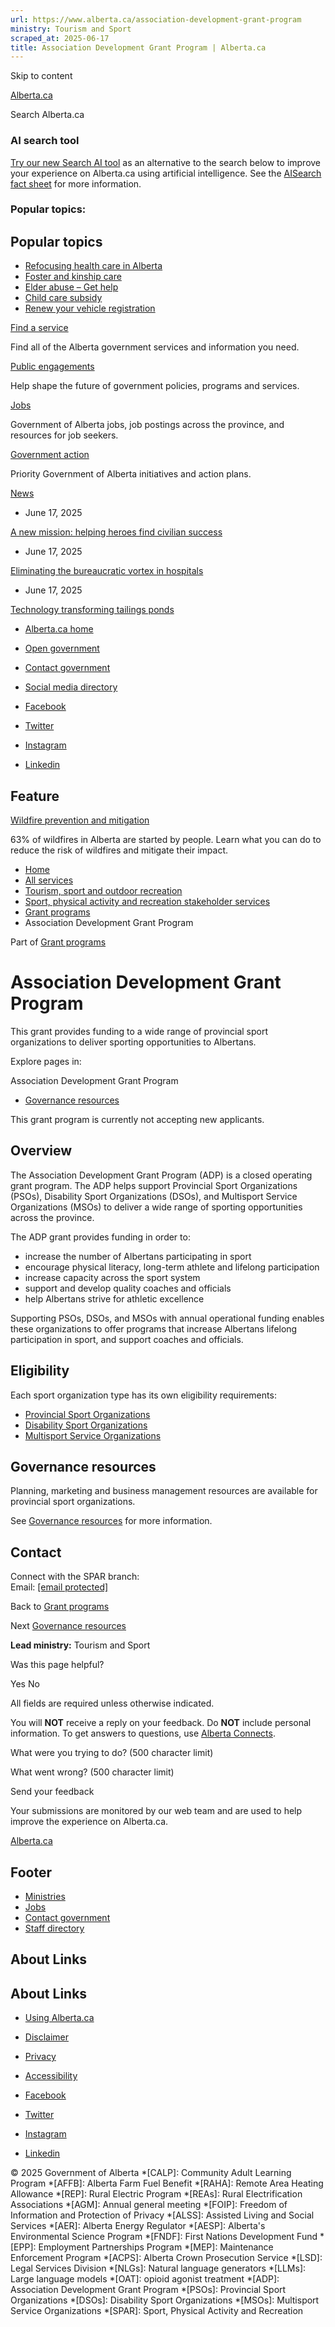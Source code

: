 ```yaml
---
url: https://www.alberta.ca/association-development-grant-program
ministry: Tourism and Sport
scraped_at: 2025-06-17
title: Association Development Grant Program | Alberta.ca
---
```


Skip to content

[ Alberta.ca ](/ "Home")

Search Alberta.ca

### AI search tool

[Try our new Search AI tool](//searchai.alberta.ca/) as an alternative to the search below to improve your experience on Alberta.ca using artificial intelligence. See the [AISearch fact sheet](/system/files/ti-searchai-on-alberta-ca.pdf) for more information.

### Popular topics:

## Popular topics

  * [Refocusing health care in Alberta](/refocusing-health-care-in-alberta)
  * [Foster and kinship care](/foster-and-kinship-care)
  * [Elder abuse – Get help](/get-help-elder-abuse)
  * [Child care subsidy](/child-care-subsidy)
  * [Renew your vehicle registration](/vehicle-registration-renewal)



[Find a service](/all-services)

Find all of the Alberta government services and information you need.

[Public engagements](/public-engagement)

Help shape the future of government policies, programs and services.

[Jobs](/find-a-job)

Government of Alberta jobs, job postings across the province, and resources for job seekers.

[Government action](/government-action)

Priority Government of Alberta initiatives and action plans.

[News](/news)

  * June 17, 2025

[A new mission: helping heroes find civilian success](https://www.alberta.ca/release.cfm?xID=93484F8D4F239-0C19-0C50-EE5C10A1AA7DAE94)

  * June 17, 2025

[Eliminating the bureaucratic vortex in hospitals](https://www.alberta.ca/release.cfm?xID=93483F686E9DD-DC45-057A-D2A880EADB182292)

  * June 17, 2025

[Technology transforming tailings ponds](https://www.alberta.ca/release.cfm?xID=93482F3A82391-952D-4BA8-4FA399D7A9C03AE9)




  * [Alberta.ca home](/government-of-alberta)
  * [Open government](/open-government-program)
  * [Contact government](https://www.alberta.ca/contact.cfm)
  * [Social media directory](/social-media-directory)



  * [Facebook](https://www.facebook.com/youralberta.ca/)
  * [Twitter](https://twitter.com/YourAlberta)
  * [Instagram](https://www.instagram.com/youralberta/)
  * [Linkedin](https://www.linkedin.com/company/government-of-alberta/)



## Feature

[Wildfire prevention and mitigation](/wildfire-prevention-and-mitigation)

63% of wildfires in Alberta are started by people. Learn what you can do to reduce the risk of wildfires and mitigate their impact.

  * [Home](/)
  * [All services](/all-services)
  * [Tourism, sport and outdoor recreation](/tourism-sport-and-outdoor-recreation)
  * [Sport, physical activity and recreation stakeholder services](/sport-physical-activity-and-recreation-stakeholder-services)
  * [Grant programs](/sport-physical-activity-and-recreation-grant-programs)
  * Association Development Grant Program



Part of [Grant programs](/sport-physical-activity-and-recreation-grant-programs)

#  Association Development Grant Program

This grant provides funding to a wide range of provincial sport organizations to deliver sporting opportunities to Albertans. 

Explore pages in:

Association Development Grant Program 

  * [Governance resources](/association-development-grant-program-governance-resources)



This grant program is currently not accepting new applicants.

## Overview

The Association Development Grant Program (ADP) is a closed operating grant program. The ADP helps support Provincial Sport Organizations (PSOs), Disability Sport Organizations (DSOs), and Multisport Service Organizations (MSOs) to deliver a wide range of sporting opportunities across the province.

The ADP grant provides funding in order to:

  * increase the number of Albertans participating in sport
  * encourage physical literacy, long-term athlete and lifelong participation
  * increase capacity across the sport system
  * support and develop quality coaches and officials
  * help Albertans strive for athletic excellence



Supporting PSOs, DSOs, and MSOs with annual operational funding enables these organizations to offer programs that increase Albertans lifelong participation in sport, and support coaches and officials.

## Eligibility

Each sport organization type has its own eligibility requirements:

  * [Provincial Sport Organizations](/system/files/custom_downloaded_images/cms-provincial-sport-oganization-association-development-program-eligibilty.pdf "cms-provincial-sport-oganization-association-development-program-eligibilty.pdf")
  * [Disability Sport Organizations](/system/files/custom_downloaded_images/cms-disablity-sport-organizations-association-development-program-eligibility.pdf "cms-disablity-sport-organizations-association-development-program-eligibility.pdf")
  * [Multisport Service Organizations](/system/files/custom_downloaded_images/cms-multi-sport-services-organization-association-development-program-eligibility.pdf "cms-multi-sport-services-organization-association-development-program-eligibility.pdf")



## Governance resources

Planning, marketing and business management resources are available for provincial sport organizations.

See [Governance resources](/association-development-grant-program-governance-resources) for more information.

## Contact

Connect with the SPAR branch:  
Email: [[email protected]](/cdn-cgi/l/email-protection#681b18091a280f071e46090a460b09571b1d0a020d0b1c55291b1b070b01091c0107064d5a582c0d1e0d040718050d061c4d5a582f1a09061c4d5a58381a070f1a09054d5a582106191d011a11)

Back to [Grant programs](/sport-physical-activity-and-recreation-grant-programs)

Next [Governance resources](/association-development-grant-program-governance-resources)

**Lead ministry:** Tourism and Sport

Was this page helpful?

Yes No

All fields are required unless otherwise indicated. 

You will **NOT** receive a reply on your feedback. Do **NOT** include personal information. To get answers to questions, use [Alberta Connects](https://www.alberta.ca/contact.cfm#forms). 

What were you trying to do? (500 character limit)

What went wrong? (500 character limit)

Send your feedback

Your submissions are monitored by our web team and are used to help improve the experience on Alberta.ca.

[Alberta.ca](/ "Home")

## Footer

  * [Ministries](/ministries)
  * [Jobs](/find-a-job)
  * [Contact government](/contact-government)
  * [Staff directory](/staff-directory.cfm)



## About Links

## About Links

  * [Using Alberta.ca](/usingthissite)
  * [Disclaimer](/disclaimer)
  * [Privacy](/privacystatement)
  * [Accessibility](/accessibility)



  * [Facebook](https://www.facebook.com/youralberta.ca/)
  * [Twitter](https://twitter.com/YourAlberta)
  * [Instagram](https://www.instagram.com/youralberta/)
  * [Linkedin](https://www.linkedin.com/company/government-of-alberta/)



© 2025 Government of Alberta 
  *[CALP]: Community Adult Learning Program
  *[AFFB]: Alberta Farm Fuel Benefit
  *[RAHA]: Remote Area Heating Allowance
  *[REP]: Rural Electric Program
  *[REAs]: Rural Electrification Associations
  *[AGM]: Annual general meeting
  *[FOIP]: Freedom of Information and Protection of Privacy
  *[ALSS]: Assisted Living and Social Services
  *[AER]: Alberta Energy Regulator
  *[AESP]: Alberta's Environmental Science Program
  *[FNDF]: First Nations Development Fund
  *[EPP]: Employment Partnerships Program
  *[MEP]: Maintenance Enforcement Program
  *[ACPS]: Alberta Crown Prosecution Service
  *[LSD]: Legal Services Division
  *[NLGs]: Natural language generators
  *[LLMs]: Large language models
  *[OAT]: opioid agonist treatment
  *[ADP]: Association Development Grant Program
  *[PSOs]: Provincial Sport Organizations
  *[DSOs]: Disability Sport Organizations
  *[MSOs]: Multisport Service Organizations
  *[SPAR]: Sport, Physical Activity and Recreation
